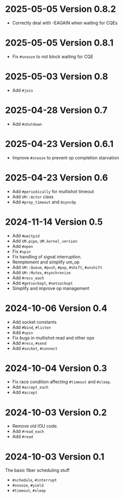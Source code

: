 # 2025-05-05 Version 0.8.2

- Correctly deal with -EAGAIN when waiting for CQEs

# 2025-05-05 Version 0.8.1

- Fix `#snooze` to not block waiting for CQE

# 2025-05-03 Version 0.8

- Add `#join`

# 2025-04-28 Version 0.7

- Add `#shutdown`

# 2025-04-23 Version 0.6.1

- Improve `#snooze` to prevent op completion starvation

# 2025-04-23 Version 0.6

- Add `#periodically` for multishot timeout
- Add `UM::Actor` class
- Add `#prep_timeout` and `AsyncOp`

# 2024-11-14 Version 0.5

- Add `#waitpid`
- Add `UM.pipe`, `UM.kernel_version`
- Add `#open`
- Fix `#spin`
- Fix handling of signal interruption.
- Reimplement and simplify um_op
- Add `UM::Queue`, `#push`, `#pop`, `#shift`, `#unshift`
- Add `UM::Mutex`, `#synchronize`
- Add `#recv_each`
- Add `#getsockopt`, `#setsockopt`
- Simplify and improve op management

# 2024-10-06 Version 0.4

- Add socket constants
- Add `#bind`, `#listen`
- Add `#spin`
- Fix bugs in multishot read and other ops
- Add `#recv`, `#send`
- Add `#socket`, `#connect`

# 2024-10-04 Version 0.3

- Fix race condition affecting `#timeout` and `#sleep`.
- Add `#accept_each`
- Add `#accept`

# 2024-10-03 Version 0.2

- Remove old IOU code.
- Add `#read_each`
- Add `#read`

# 2024-10-03 Version 0.1

The basic fiber scheduling stuff

- `#schedule`, `#interrupt`
- `#snooze`, `#yield`
- `#timeout`, `#sleep`
